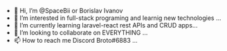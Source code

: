 - 👋 Hi, I’m @SpaceBii or Borislav Ivanov
- 👀 I’m interested in full-stack programing and learnig new technologies ...
- 🌱 I’m currently learning laravel-react rest APIs and CRUD apps...
- 💞️ I’m looking to collaborate on EVERYTHING ...
- 📫 How to reach me Discord Broto#6883 ...

<!---
SpaceBii/SpaceBii is a ✨ special ✨ repository because its `README.md` (this file) appears on your GitHub profile.
You can click the Preview link to take a look at your changes.
--->
